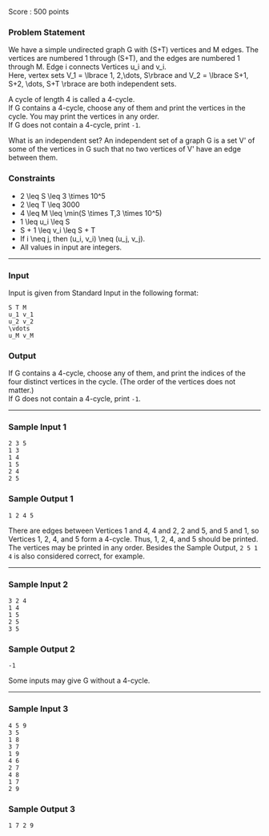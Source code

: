 Score : 500 points

### Problem Statement

We have a simple undirected graph G with (S+T) vertices and M edges. The vertices are numbered 1 through (S+T), and the edges are numbered 1 through M. Edge i connects Vertices u\_i and v\_i.  
Here, vertex sets V\_1 = \lbrace 1, 2,\dots, S\rbrace and V\_2 = \lbrace S+1, S+2, \dots, S+T \rbrace are both independent sets.

A cycle of length 4 is called a 4-cycle.  
If G contains a 4-cycle, choose any of them and print the vertices in the cycle. You may print the vertices in any order.  
If G does not contain a 4-cycle, print `-1`.

What is an independent set?
An independent set of a graph G is a set V' of some of the vertices in G such that no two vertices of V' have an edge between them.

### Constraints

* 2 \leq S \leq 3 \times 10^5
* 2 \leq T \leq 3000
* 4 \leq M \leq \min(S \times T,3 \times 10^5)
* 1 \leq u\_i \leq S
* S + 1 \leq v\_i \leq S + T
* If i \neq j, then (u\_i, v\_i) \neq (u\_j, v\_j).
* All values in input are integers.

---

### Input

Input is given from Standard Input in the following format:

```
S T M
u_1 v_1
u_2 v_2
\vdots
u_M v_M
```

### Output

If G contains a 4-cycle, choose any of them, and print the indices of the four distinct vertices in the cycle. (The order of the vertices does not matter.)  
If G does not contain a 4-cycle, print `-1`.

---

### Sample Input 1

```
2 3 5
1 3
1 4
1 5
2 4
2 5
```

### Sample Output 1

```
1 2 4 5
```

There are edges between Vertices 1 and 4, 4 and 2, 2 and 5, and 5 and 1, so Vertices 1, 2, 4, and 5 form a 4-cycle. Thus, 1, 2, 4, and 5 should be printed.  
The vertices may be printed in any order. Besides the Sample Output, `2 5 1 4` is also considered correct, for example.

---

### Sample Input 2

```
3 2 4
1 4
1 5
2 5
3 5
```

### Sample Output 2

```
-1
```

Some inputs may give G without a 4-cycle.

---

### Sample Input 3

```
4 5 9
3 5
1 8
3 7
1 9
4 6
2 7
4 8
1 7
2 9
```

### Sample Output 3

```
1 7 2 9
```